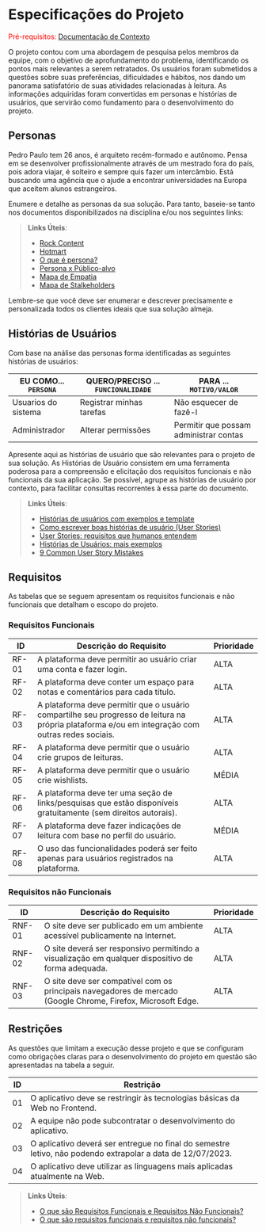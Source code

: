 # Especificações do Projeto

<span style="color:red">Pré-requisitos: <a href="1-Documentação de Contexto.md"> Documentação de Contexto</a></span>

O projeto contou com uma abordagem de pesquisa pelos membros da equipe, com o objetivo de aprofundamento do problema, identificando os pontos mais relevantes a serem retratados. Os usuários foram submetidos a questões sobre suas preferências, dificuldades e hábitos, nos dando um panorama satisfatório de suas atividades relacionadas à leitura. As informações adquiridas foram convertidas em personas e histórias de usuários, que servirão como fundamento para o desenvolvimento do projeto. 

## Personas

Pedro Paulo tem 26 anos, é arquiteto recém-formado e autônomo. Pensa em se desenvolver profissionalmente através de um mestrado fora do país, pois adora viajar, é solteiro e sempre quis fazer um intercâmbio. Está buscando uma agência que o ajude a encontrar universidades na Europa que aceitem alunos estrangeiros.

Enumere e detalhe as personas da sua solução. Para tanto, baseie-se tanto nos documentos disponibilizados na disciplina e/ou nos seguintes links:

> **Links Úteis**:
> - [Rock Content](https://rockcontent.com/blog/personas/)
> - [Hotmart](https://blog.hotmart.com/pt-br/como-criar-persona-negocio/)
> - [O que é persona?](https://resultadosdigitais.com.br/blog/persona-o-que-e/)
> - [Persona x Público-alvo](https://flammo.com.br/blog/persona-e-publico-alvo-qual-a-diferenca/)
> - [Mapa de Empatia](https://resultadosdigitais.com.br/blog/mapa-da-empatia/)
> - [Mapa de Stalkeholders](https://www.racecomunicacao.com.br/blog/como-fazer-o-mapeamento-de-stakeholders/)
>
Lembre-se que você deve ser enumerar e descrever precisamente e personalizada todos os clientes ideais que sua solução almeja.

## Histórias de Usuários

Com base na análise das personas forma identificadas as seguintes histórias de usuários:

|EU COMO... `PERSONA`| QUERO/PRECISO ... `FUNCIONALIDADE` |PARA ... `MOTIVO/VALOR`                 |
|--------------------|------------------------------------|----------------------------------------|
|Usuarios do sistema  | Registrar minhas tarefas           | Não esquecer de fazê-l           |
|Administrador       | Alterar permissões                 | Permitir que possam administrar contas |

Apresente aqui as histórias de usuário que são relevantes para o projeto de sua solução. As Histórias de Usuário consistem em uma ferramenta poderosa para a compreensão e elicitação dos requisitos funcionais e não funcionais da sua aplicação. Se possível, agrupe as histórias de usuário por contexto, para facilitar consultas recorrentes à essa parte do documento.

> **Links Úteis**:
> - [Histórias de usuários com exemplos e template](https://www.atlassian.com/br/agile/project-management/user-stories)
> - [Como escrever boas histórias de usuário (User Stories)](https://medium.com/vertice/como-escrever-boas-users-stories-hist%C3%B3rias-de-usu%C3%A1rios-b29c75043fac)
> - [User Stories: requisitos que humanos entendem](https://www.luiztools.com.br/post/user-stories-descricao-de-requisitos-que-humanos-entendem/)
> - [Histórias de Usuários: mais exemplos](https://www.reqview.com/doc/user-stories-example.html)
> - [9 Common User Story Mistakes](https://airfocus.com/blog/user-story-mistakes/)

## Requisitos

As tabelas que se seguem apresentam os requisitos funcionais e não funcionais que detalham o escopo do projeto.

### Requisitos Funcionais

|ID    | Descrição do Requisito  | Prioridade |
|------|-----------------------------------------|----|
|RF-01| A plataforma deve permitir ao usuário criar uma conta e fazer login. | ALTA | 
|RF-02| A plataforma deve conter um espaço para notas e comentários para cada título.  | ALTA |
|RF-03| A plataforma deve permitir que o usuário compartilhe seu progresso de leitura na própria plataforma e/ou em integração com outras redes sociais.| ALTA | 
|RF-04| A plataforma deve permitir que o usuário crie grupos de leituras. | ALTA | 
|RF-05| A plataforma deve permitir que o usuário crie wishlists.| MÉDIA | 
|RF-06| A plataforma deve ter uma seção de links/pesquisas que estão disponíveis gratuitamente (sem direitos autorais). | ALTA | 
|RF-07| A plataforma deve fazer indicações de leitura com base no perfil do usuário. | MÉDIA | 
|RF-08| O uso das funcionalidades poderá ser feito apenas para usuários registrados na plataforma. | ALTA | 


### Requisitos não Funcionais

|ID     | Descrição do Requisito  |Prioridade |
|-------|-------------------------|----|
|RNF-01| O site deve ser publicado em um ambiente acessível publicamente na Internet. | ALTA | 
|RNF-02| O site deverá ser responsivo permitindo a visualização em qualquer dispositivo de forma adequada.|  ALTA | 
|RNF-03| O site deve ser compatível com os principais navegadores de mercado (Google Chrome, Firefox, Microsoft Edge. | ALTA | 


## Restrições

As questões que limitam a execução desse projeto e que se configuram como obrigações claras para o desenvolvimento do projeto em questão são apresentadas na tabela a seguir.  

|ID| Restrição                                             |
|--|-------------------------------------------------------|
|01| O aplicativo deve se restringir às tecnologias básicas da Web no Frontend. |
|02| A equipe não pode subcontratar o desenvolvimento do aplicativo. |
|03| O aplicativo deverá ser entregue no final do semestre letivo, não podendo extrapolar a data de 12/07/2023. |
|04| O aplicativo deve utilizar as linguagens mais aplicadas atualmente na Web. |



> **Links Úteis**:
> - [O que são Requisitos Funcionais e Requisitos Não Funcionais?](https://codificar.com.br/requisitos-funcionais-nao-funcionais/)
> - [O que são requisitos funcionais e requisitos não funcionais?](https://analisederequisitos.com.br/requisitos-funcionais-e-requisitos-nao-funcionais-o-que-sao/)
